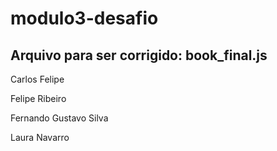 # modulo3-desafio

## Arquivo para ser corrigido: book_final.js

Carlos Felipe

Felipe Ribeiro

Fernando Gustavo Silva

Laura Navarro

